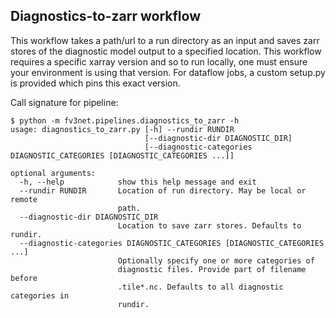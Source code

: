 ## Diagnostics-to-zarr workflow
This workflow takes a path/url to a run directory as an input and saves zarr stores
of the diagnostic model output to a specified location. This workflow requires a
specific xarray version and so to run locally, one must ensure your
environment is using that version. For dataflow jobs, a custom setup.py is provided
which pins this exact version.

Call signature for pipeline:
```
$ python -m fv3net.pipelines.diagnostics_to_zarr -h
usage: diagnostics_to_zarr.py [-h] --rundir RUNDIR
                              [--diagnostic-dir DIAGNOSTIC_DIR]
                              [--diagnostic-categories DIAGNOSTIC_CATEGORIES [DIAGNOSTIC_CATEGORIES ...]]

optional arguments:
  -h, --help            show this help message and exit
  --rundir RUNDIR       Location of run directory. May be local or remote
                        path.
  --diagnostic-dir DIAGNOSTIC_DIR
                        Location to save zarr stores. Defaults to rundir.
  --diagnostic-categories DIAGNOSTIC_CATEGORIES [DIAGNOSTIC_CATEGORIES ...]
                        Optionally specify one or more categories of
                        diagnostic files. Provide part of filename before
                        .tile*.nc. Defaults to all diagnostic categories in
                        rundir.
```
